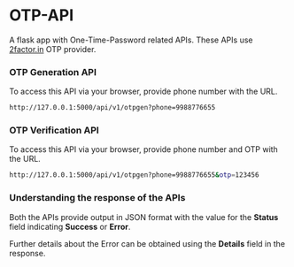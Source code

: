 # OTP-API
A flask app with One-Time-Password related APIs. These APIs use [2factor.in](https://2factor.in) OTP provider.

### OTP Generation API

To access this API via your browser, provide phone number with the URL. 

```bash
http://127.0.0.1:5000/api/v1/otpgen?phone=9988776655
```

### OTP Verification API

To access this API via your browser, provide phone number and OTP with the URL. 

```bash
http://127.0.0.1:5000/api/v1/otpgen?phone=9988776655&otp=123456
```

### Understanding the response of the APIs

Both the APIs provide output in JSON format with the value for the **Status** field indicating **Success** or **Error**.

Further details about the Error can be obtained using the **Details** field in the response.
